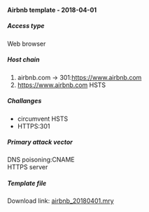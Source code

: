 #### Airbnb template - 2018-04-01

##### Access type
Web browser

##### Host chain
  1. airbnb.com  &#8594;  301:https://www.airbnb.com
  3. https://www.airbnb.com HSTS

##### Challanges
  * circumvent HSTS
  * HTTPS:301
  
##### Primary attack vector

DNS poisoning:CNAME   
HTTPS server

##### Template file
Download link: [airbnb_20180401.mry](/templates/airbnb_20180401.mry)
